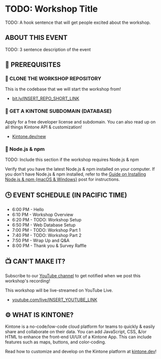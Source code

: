 # TODO: Workshop Title

TODO: A hook sentence that will get people excited about the workshop.

## ABOUT THIS EVENT

TODO: 3 sentence description of the event

## 📎 PREREQUISITES

### 🤖 CLONE THE WORKSHOP REPOSITORY

This is the codebase that we will start the workshop from!
* [bit.ly/INSERT_REPO_SHORT_LINK](https://bit.ly/INSERT_REPO_SHORT_LINK)

### 📂 GET A KINTONE SUBDOMAIN (DATABASE)

Apply for a free developer license and subdomain. You can also read up on all things Kintone API & customization!
* [Kintone.dev/new](http://kintone.dev/new/)

### 🔨 Node.js & npm
TODO: Include this section if the workshop requires Node.js & npm

Verify that you have the latest Node.js & npm installed on your computer.
If you don't have Node.js & npm installed, refer to the [Guide on Installing Node.js & npm {macOS & Windows}](https://dev.to/kintonedevprogram/guide-on-installing-nodejs-npm-macos-windows-16ii) post for instructions.

## 🕒 EVENT SCHEDULE (IN PACIFIC TIME)

* 6:00 PM - Hello
* 6:10 PM - Workshop Overview
* 6:20 PM - TODO: Workshop Setup
* 6:50 PM - Web Database Setup
* 7:00 PM - TODO: Workshop Part 1
* 7:40 PM - TODO: Workshop Part 2
* 7:50 PM - Wrap Up and Q&A
* 8:00 PM - Thank you & Survey Raffle

## 📺 CAN'T MAKE IT?

Subscribe to our [YouTube channel](https://www.youtube.com/c/KintoneDeveloperProgram) to get notified when we post this workshop's recording!  

This workshop will be live-streamed on YouTube Live.
* [youtube.com/live/INSERT_YOUTUBE_LINK](https://www.youtube.com/live/INSERT_YOUTUBE_LINK)

## ⚙️ WHAT IS KINTONE?

Kintone is a no-code/low-code cloud platform for teams to quickly & easily share and collaborate on their data.
You can add JavaScript, CSS, &/or HTML to enhance the front-end UI/UX of a Kintone App. This can include features such as maps, buttons, and color-coding.

Read how to customize and develop on the Kintone platform at [kintone.dev](http://kintone.dev/)!
